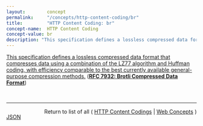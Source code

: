 ```yaml
---
layout:        concept
permalink:     "/concepts/http-content-coding/br"
title:         "HTTP Content Coding: br"
concept-name:  HTTP Content Coding
concept-value: br
description: "This specification defines a lossless compressed data format that compresses data using a combination of the LZ77 algorithm and Huffman coding, with efficiency comparable to the best currently available general-purpose compression methods."
---
```


[This specification defines a lossless compressed data format that compresses data using a combination of the LZ77 algorithm and Huffman coding, with efficiency comparable to the best currently available general-purpose compression methods.](https://datatracker.ietf.org/doc/html/rfc7932 "Read documentation for HTTP Content Coding &#34;br&#34;") (**[RFC 7932: Brotli Compressed Data Format](/specs/IETF/RFC/7932 "This specification defines a lossless compressed data format that compresses data using a combination of the LZ77 algorithm and Huffman coding, with efficiency comparable to the best currently available general-purpose compression methods.")**)

<br/>
<hr/>

<p style="float : left"><a href="./br.json" title="JSON representing this particular Web Concept value">JSON</a></p>
<p style="text-align: right">Return to list of all ( <a href="../http-content-coding/">HTTP Content Codings</a> | <a href="../">Web Concepts</a> )</p>
